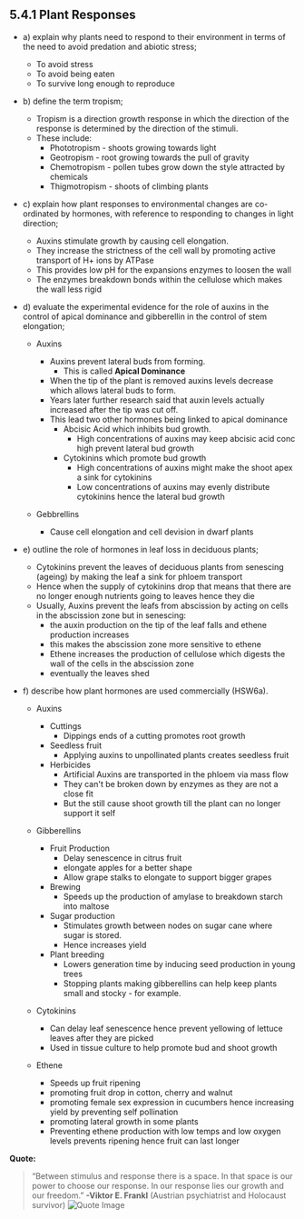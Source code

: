 5.4.1 Plant Responses
---

* a) explain why plants need to respond to their environment in terms of the need to avoid predation and abiotic stress;
	* To avoid stress
	* To avoid being eaten
	* To survive long enough to reproduce

* b) define the term tropism;
	* Tropism is a direction growth response in which the direction of the response is determined by the direction of the stimuli.
	* These include:
		* Phototropism - shoots growing towards light
		* Geotropism - root growing towards the pull of gravity
		* Chemotropism - pollen tubes grow down the style attracted by chemicals
		* Thigmotropism	 - shoots of climbing plants

* c) explain how plant responses to environmental changes are co-ordinated by hormones, with reference to responding to changes in light direction;
	*  Auxins stimulate growth by causing cell elongation.
	* They increase the strictness of the cell wall by promoting active transport of H+ ions by ATPase
	* This provides low pH for the expansions enzymes to loosen the wall
	* The enzymes breakdown bonds within the cellulose which makes the wall less rigid


* d) evaluate the experimental evidence for the role of auxins in the control of apical dominance and gibberellin in the control of stem elongation;
	* Auxins
		* Auxins prevent lateral buds from forming.
			* This is called **Apical Dominance**
		* When the tip of the plant is removed auxins levels decrease which allows lateral buds to form.
		* Years later further research said that auxin levels actually increased after the tip was cut off.
		* This lead two other hormones being linked to apical dominance
			* Abcisic Acid which inhibits bud growth.
				* High concentrations of auxins may keep abcisic acid conc high prevent lateral bud growth
			* Cytokinins which promote bud growth
				* High concentrations of auxins might make the shoot apex a sink for cytokinins
				* Low concentrations of auxins may evenly distribute cytokinins hence the lateral bud growth

	* Gebbrellins
		* Cause cell elongation and cell devision in dwarf plants


* e) outline the role of hormones in leaf loss in deciduous plants;
	* Cytokinins prevent the leaves of deciduous plants from senescing (ageing) by making the leaf a sink for phloem transport
	* Hence when the supply of cytokinins drop that means that there are no longer enough nutrients going to leaves hence they die
	* Usually, Auxins prevent the leafs from abscission by acting on cells in the abscission zone but in senescing:
		* the auxin production on the tip of the leaf falls and ethene production increases
		* this makes the abscission zone more sensitive to ethene
		* Ethene increases the production of cellulose which digests the wall of the cells in the abscission zone
		* eventually the leaves shed

* f) describe how plant hormones are used commercially (HSW6a).
	* Auxins
		* Cuttings
			* Dippings ends of a cutting promotes root growth
		* Seedless fruit
			* Applying auxins to unpollinated plants creates seedless fruit
		* Herbicides
			* Artificial Auxins are transported in the phloem via mass flow
			* They can't be broken down by enzymes as they are not a close fit
			* But the still cause shoot growth till the plant can no longer support it self
	* Gibberellins
		* Fruit Production
			* Delay senescence in citrus fruit
			* elongate apples for a better shape
			* Allow grape stalks to elongate to support bigger grapes
		* Brewing
			* Speeds up the production of amylase to breakdown starch into maltose
		* Sugar production
			* Stimulates growth between nodes on sugar cane where sugar is stored.
			* Hence increases yield
		* Plant breeding
			* Lowers generation time by inducing seed production in young trees
			* Stopping plants making gibberellins can help keep plants small and stocky - for example.

	* Cytokinins
		* Can delay leaf senescence hence prevent yellowing of lettuce leaves after they are picked
		* Used in tissue culture to help promote bud and shoot growth
	* Ethene
		* Speeds up fruit ripening
		* promoting fruit drop in cotton, cherry and walnut
		* promoting female sex expression in cucumbers hence increasing yield by preventing self pollination
		* promoting lateral growth in some plants
		* Preventing ethene production with low temps and low oxygen levels prevents ripening hence fruit can last longer


**Quote:**
> “Between stimulus and response there is a space. In that space is our power to choose our response. In our response lies our growth and our freedom.”
> **-Viktor E. Frankl** (Austrian psychiatrist and Holocaust survivor)
>![Quote Image](https://s3.amazonaws.com/f.cl.ly/items/1z1S0X1l3f3A0p170o0w/o-VIKTOR-FRANKL-facebook.jpg)